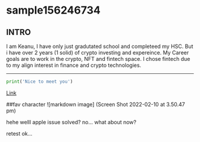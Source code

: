 # sample156246734
## INTRO

I am Keanu, I have only just gradutated school and completeed my HSC. But i have over 2 years (1 solid) of crypto investing and expereince. 
My Career goals are to work in the crypto, NFT and fintech space. 
I chose fintech due to my align interest in finance and crypto technologies. 

--- 


```python
print('Nice to meet you')
```
[Link](https://www.youtube.com/)

##fav character
![markdown image]
(Screen Shot 2022-02-10 at 3.50.47 pm)




hehe
welll apple issue solved? no... what about now?

retest ok...
